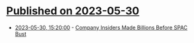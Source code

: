 # [Published on 2023-05-30](index.md)

* [2023-05-30, 15:20:00](https://news.slashdot.org/story/23/05/30/131234/company-insiders-made-billions-before-spac-bust?utm_source=rss1.0mainlinkanon&utm_medium=feed) - [Company Insiders Made Billions Before SPAC Bust](https://news.slashdot.org/story/23/05/30/131234/company-insiders-made-billions-before-spac-bust?utm_source=rss1.0mainlinkanon&utm_medium=feed)
